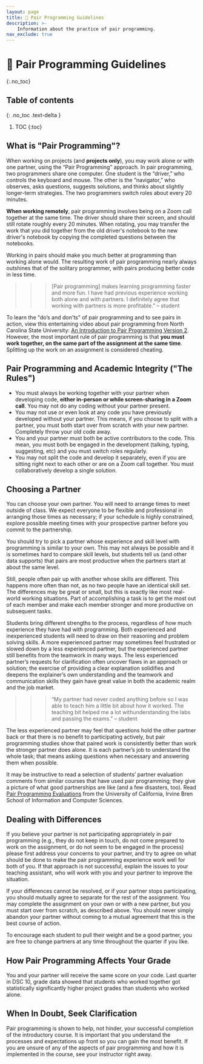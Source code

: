 ```yaml
---
layout: page
title: 👯 Pair Programming Guidelines
description: >-
    Information about the practice of pair programming.
nav_exclude: true
---
```


# 👯 Pair Programming Guidelines
{:.no_toc}

## Table of contents
{: .no_toc .text-delta }

1. TOC
{:toc}

## What is "Pair Programming"?
When working on projects (and **projects only**), you may work alone or with one partner, using the “Pair Programming” approach. In pair programming, two programmers share one computer. One student is the “driver,” who controls the keyboard and mouse. The other is the “navigator,” who observes, asks questions, suggests solutions, and thinks about slightly longer-term strategies. The two programmers switch roles about every 20 minutes.

**When working remotely**, pair programming involves being on a Zoom call together at the same time. The driver should share their screen, and should still rotate roughly every 20 minutes. When rotating, you may transfer the work that you did together from the old driver's notebook to the new driver's notebook by copying the completed questions between the notebooks.

Working in pairs should make you much better at programming than working alone would. The resulting work of pair programming nearly always outshines that of the solitary programmer, with pairs producing better code in less time.

>>> [Pair programming] makes learning programming faster and more fun. I have had previous experience working both alone and with partners. I definitely agree that working with partners is more profitable.” – student

To learn the "do’s and don'ts" of pair programming and to see pairs in action, view this entertaining video about pair programming from North Carolina State University: [An Introduction to Pair Programming Version 2](https://www.youtube.com/watch?v=rG_U12uqRhE). However, the most important rule of pair programming is that **you must work together, on the same part of the assignment at the same time**. Splitting up the work on an assignment is considered cheating. 

## Pair Programming and Academic Integrity ("The Rules")

- You must always be working together with your partner when developing code, **either in-person or while screen-sharing in a Zoom call**.  You may not do any coding without your partner present.
- You may not use or even look at any code you have previously developed without your partner.  This means, if you choose to split with a partner, you must both start over from scratch with your new partner.  Completely throw your old code away.  
- You and your partner must both be active contributors to the code.  This mean, you must both be engaged in the development (talking, typing, suggesting, etc) and you must switch roles regularly.
- You may not split the code and develop it separately, even if you are sitting right next to each other or are on a Zoom call together. You must collaboratively develop a single solution.

## Choosing a Partner

You can choose your own partner. You will need to arrange times to meet outside of class. We expect everyone to be flexible and professional in arranging those times as necessary; if your schedule is highly constrained, explore possible meeting times with your prospective partner before you commit to the partnership.

You should try to pick a partner whose experience and skill level with programming is similar to your own. This may not always be possible and it is sometimes hard to compare skill levels, but students tell us (and other data supports) that pairs are most productive when the partners start at about the same level. 

Still, people often pair up with another whose skills are different. This happens more often than not, as no two people have an identical skill set. The differences may be great or small, but this is exactly like most real-world working situations. Part of accomplishing a task is to get the most out of each member and make each member stronger and more productive on subsequent tasks.

Students bring different strengths to the process, regardless of how much experience they have had with programming. Both experienced and inexperienced students will need to draw on their reasoning and problem solving skills. A more experienced partner may sometimes feel frustrated or slowed down by a less experienced partner, but the experienced partner still benefits from the teamwork in many ways. The less experienced partner’s requests for clarification often uncover flaws in an approach or solution; the exercise of providing a clear explanation solidifies and deepens the explainer’s own understanding and the teamwork and communication skills they gain have great value in both the academic realm and the job market. 

>>> “My partner had never coded anything before so I was able to teach him a little bit about how it worked. The teaching bit helped me a lot withunderstanding the labs and passing the exams.”  – student

The less experienced partner may feel that questions hold the other partner back or that there is no benefit to participating actively, but pair programming studies show that paired work is consistently better than work the stronger partner does alone.  It is each partner’s job to understand the whole task; that means asking questions when necessary and answering them when possible.

It may be instructive to read a selection of students’ partner evaluation comments from similar courses that have used pair programming; they give a picture of what good partnerships are like (and a few disasters, too). Read [Pair Programming Evaluations](http://www.google.com/url?q=http%3A%2F%2Fwww.ics.uci.edu%2F~kay%2Fcourses%2Fi41%2Fhw%2Fevalcomments.html&sa=D&sntz=1&usg=AFQjCNG-6sBIQKKqS3XEzaQ5w45xcGV1Yg) from the University of California, Irvine Bren School of Information and Computer Sciences.

## Dealing with Differences

If you believe your partner is not participating appropriately in pair programming (e.g., they do not keep in touch, do not come prepared to work on the assignment, or do not seem to be engaged in the process) please first address your concerns to your partner, and try to agree on what should be done to make the pair programming experience work well for both of you. If that approach is not successful, explain the issues to your teaching assistant, who will work with you and your partner to improve the situation. 

If your differences cannot be resolved, or if your partner stops participating, you should mutually agree to separate for the rest of the assignment. You may complete the assignment on your own or with a new partner, but you must start over from scratch, as described above. You should never simply abandon your partner without coming to a mutual agreement that this is the best course of action.

To encourage each student to pull their weight and be a good partner, you are free to change partners at any time throughout the quarter if you like.

## How Pair Programming Affects Your Grade
You and your partner will receive the same score on your code. Last quarter in DSC 10, grade data showed that students who worked together got statistically significantly higher project grades than students who worked alone. 

## When In Doubt, Seek Clarification
Pair programming is shown to help, not hinder, your successful completion of the introductory course. It is important that you understand the processes and expectations up front so you can gain the most benefit. If you are unsure of any of the aspects of pair programming and how it is implemented in the course, see your instructor right away.
